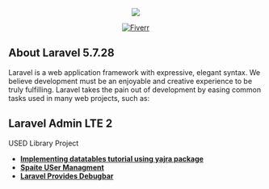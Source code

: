 <p align="center"><img src="https://laravel.com/assets/img/components/logo-laravel.svg"></p>

<p align="center">

<a href="https://www.fiverr.com/users/nrathod/seller_dashboard">
<img src="https://www.google.com/imgres?imgurl=https%3A%2F%2Fcouponsdealss.com%2Fcontent%2Fuploads%2Fimages%2Flogo_5d1cf0073e74c.png&imgrefurl=https%3A%2F%2Fwww.fiverr.com%2Fei8htz%2Fdesign-2-outstanding-logo&docid=OpRgyO4rxTxwSM&tbnid=GYhpuG9ltcWrkM%3A&vet=10ahUKEwiWg-fH77HjAhVBT30KHZ2KBJ4QMwhqKAAwAA..i&w=400&h=400&bih=754&biw=1536&q=fiverr%20logo%20png&ved=0ahUKEwiWg-fH77HjAhVBT30KHZ2KBJ4QMwhqKAAwAA&iact=mrc&uact=8#h=400&imgdii=GYhpuG9ltcWrkM:&vet=10ahUKEwiWg-fH77HjAhVBT30KHZ2KBJ4QMwhqKAAwAA..i&w=400" alt="Fiverr"></a>
</p>

## About Laravel 5.7.28

Laravel is a web application framework with expressive, elegant syntax. We believe development must be an enjoyable and creative experience to be truly fulfilling. Laravel takes the pain out of development by easing common tasks used in many web projects, such as:

## Laravel Admin LTE 2

USED Library Project


- **[Implementing datatables tutorial using yajra package](https://itsolutionstuff.com/post/laravel-5-implementing-datatables-tutorial-using-yajra-packageexample.html)**
- **[Spaite USer Managment](https://itsolutionstuff.com/post/laravel-56-user-roles-and-permissions-acl-using-spatie-tutorialexample.html)**
- **[Laravel Provides Debugbar](https://github.com/barryvdh/laravel-debugbar)**
